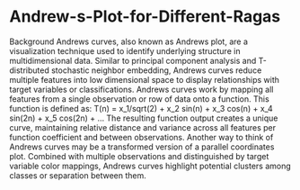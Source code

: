 # Andrew-s-Plot-for-Different-Ragas
Background
Andrews curves, also known as Andrews plot, are a visualization technique used to identify underlying structure in multidimensional data. Similar to principal component analysis and T-distributed stochastic neighbor embedding, Andrews curves reduce multiple features into low dimensional space to display relationships with target variables or classifications. Andrews curves work by mapping all features from a single observation or row of data onto a function. This function is defined as:
T(n) = x_1/sqrt(2) + x_2 sin(n) + x_3 cos(n) + x_4 sin(2n) + x_5 cos(2n) + …
The resulting function output creates a unique curve, maintaining relative distance and variance across all features per function coefficient and between observations. Another way to think of Andrews curves may be a transformed version of a parallel coordinates plot. Combined with multiple observations and distinguished by target variable color mappings, Andrews curves highlight potential clusters among classes or separation between them.

